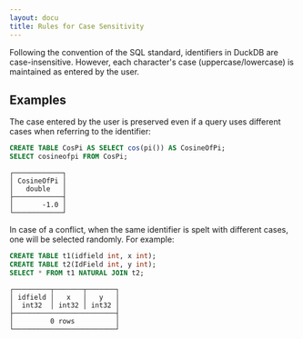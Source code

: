 ```yaml
---
layout: docu
title: Rules for Case Sensitivity
---
```


Following the convention of the SQL standard, identifiers in DuckDB are case-insensitive.
However, each character's case (uppercase/lowercase) is maintained as entered by the user.

## Examples

The case entered by the user is preserved even if a query uses different cases when referring to the identifier:

```sql
CREATE TABLE CosPi AS SELECT cos(pi()) AS CosineOfPi;
SELECT cosineofpi FROM CosPi;
```
```text
┌────────────┐
│ CosineOfPi │
│   double   │
├────────────┤
│       -1.0 │
└────────────┘
```

In case of a conflict, when the same identifier is spelt with different cases, one will be selected randomly. For example:

```sql
CREATE TABLE t1(idfield int, x int);
CREATE TABLE t2(IdField int, y int);
SELECT * FROM t1 NATURAL JOIN t2;
```

```text
┌─────────┬───────┬───────┐
│ idfield │   x   │   y   │
│  int32  │ int32 │ int32 │
├─────────────────────────┤
│         0 rows          │
└─────────────────────────┘
```